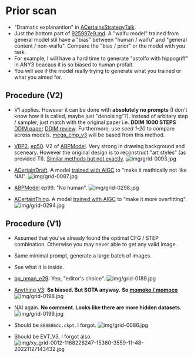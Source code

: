 # Prior scan #

- "Dramatic explanantion" in [
ACertainsStrategyTalk](https://huggingface.co/spaces/JosephusCheung/ACertainsStrategyTalk). 
- Just the bottom part of [925997e9.md](../ch99/925997e9.md). A "waifu model" trained from general model stil have a "bias" between "human / waifu" and "general content / non-waifu". Compare the "bias / prior" or the model with you task.
- For example, I will have a hard time to generate "astolfo with hippogriff" in ANY3 beacaus it is so biased to human profait. 
- You will see if the model really trying to generate what you trained or what you aimed for.

## Procedure (V2) ##

- V1 applies. However it can be done with **absolutely no prompts** (I don't know how it is called, maybe just "denoising"?). Instead of arbitary step / sampler, just match with the original paper i.e. **DDIM 1000 STEPS** [DDIM paper](https://arxiv.org/pdf/2010.02502.pdf) [DDIM review](https://openreview.net/forum?id=St1giarCHLP). Furthermore, use *seed 1-20* to compare across models. [mega_cmp_v3](../ch03/mega_cmp_v3.ipynb) will be based from this method.

- [VBP2](https://t.me/StableDiffusion_CN/827892), [ep50](https://t.me/StableDiffusion_CN/839296). V2 of [ABPModel](https://huggingface.co/Crosstyan/BPModel/blob/main/NMFSAN/README.md). Very strong in drawing background and sceneary. However the original design is to reconstruct "art styles" (as provided TI). [Similar methods but not exactly](https://arxiv.org/abs/2302.12066).
![img/grid-0093.jpg](img/grid-0093.jpg)

- [ACertainDraft](https://huggingface.co/JosephusCheung/Draft). A model [trained with AIGC](https://arxiv.org/abs/2210.07574) to "make it mathically not like NAI".
![img/grid-0087.jpg](img/grid-0087.jpg)

- [ABPModel](https://huggingface.co/Crosstyan/BPModel/blob/main/NMFSAN/README.md)
ep99. "No human".
![img/grid-0298.jpg](img/grid-0298.jpg)

- [ACertainThing](https://huggingface.co/JosephusCheung/ACertainThing). A model [trained with AIGC](https://arxiv.org/abs/2210.07574) to "make it more overfitting".
![img/grid-0294.jpg](img/grid-0294.jpg)

## Procedure (V1) ##

- Assumed that you've already found the optimal CFG / STEP combination. Otherwise you may never able to get any valid image.
- Same minimal prompt, generate a large batch of images.
- See what it is inside.

- [bp_nman_e29](https://huggingface.co/Crosstyan/BPModel/blob/main/NMFSAN/README.md): Yep, "editor's choice".
![img/grid-0189.jpg](img/grid-0189.jpg)

- [Anything V3](https://huggingface.co/Linaqruf/anything-v3.0): **So biased. But SOTA anyway.** **So [momoko / momoco](https://www.pixiv.net/en/users/1113943)**
![img/grid-0198.jpg](img/grid-0198.jpg)

- NAI again. **No comment. Looks like there are more hidden datasets.**
![img/grid-0199.jpg](img/grid-0199.jpg)

- Should be `888886dc.ckpt`. I forgot. 
![img/grid-0086.jpg](img/grid-0086.jpg)

- Should be EVT_V3. I forgot also.
![img/xy_grid-0012-1168228247-15360-3559-11-48-20221127143432.jpg](img/xy_grid-0012-1168228247-15360-3559-11-48-20221127143432.jpg)